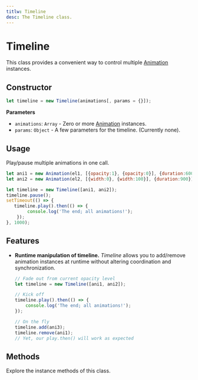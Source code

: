 ```yaml
---
titlw: Timeline
desc: The Timeline class.
---
```

# Timeline

This class provides a convenient way to control multiple [Animation](../Animation) instances.

## Constructor

```js
let timeline = new Timeline(animations[, params = {}]);
```

**Parameters**

+ `animations`: `Array` - Zero or more [Animation](../Animation) instances.
+ `params`: `Object` - A few parameters for the timeline. (Currently none).

## Usage

Play/pause multiple animations in one call.

```js
let ani1 = new Animation(el1, [{opacity:1}, {opacity:0}], {duration:600});
let ani2 = new Animation(el2, [{width:0}, {width:100}], {duration:900});

let timeline = new Timeline([ani1, ani2]);
timeline.pause();
setTimeout(() => {
   timeline.play().then(() => {
        console.log('The end; all animations!');
    });
}, 1000);
```

## Features

+ **Runtime manipulation of timeline.** *Timeline* allows you to add/remove animation instances at runtime without altering coordination and synchronization.

    ```js
    // Fade out from current opacity level
    let timeline = new Timeline([ani1, ani2]);

    // Kick off
    timeline.play().then(() => {
        console.log('The end; all animations!');
    });

    // On the fly
    timeline.add(ani3);
    timeline.remove(ani1);
    // Yet, our play.then() will work as expected
    ```

## Methods

Explore the instance methods of this class.